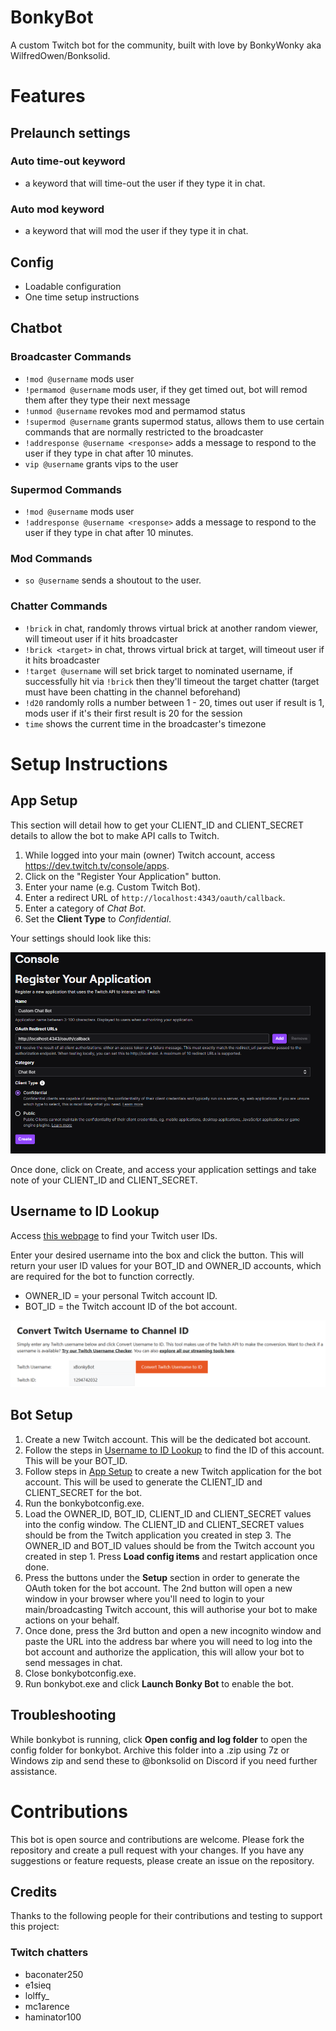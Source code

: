 # BonkyBot
A custom Twitch bot for the community, built with love by BonkyWonky aka WilfredOwen/Bonksolid.

# Features

## Prelaunch settings
### Auto time-out keyword
* a keyword that will time-out the user if they type it in chat.

### Auto mod keyword
* a keyword that will mod the user if they type it in chat.

## Config
* Loadable configuration
* One time setup instructions
## Chatbot
### Broadcaster Commands
* `!mod @username` mods user
* `!permamod @username` mods user, if they get timed out, bot will remod them after they type their next message
* `!unmod @username` revokes mod and permamod status
* `!supermod @username` grants supermod status, allows them to use certain commands that are normally restricted to the broadcaster
* `!addresponse @username <response>` adds a message to respond to the user if they type in chat after 10 minutes.
* `vip @username` grants vips to the user
### Supermod Commands
* `!mod @username` mods user
* `!addresponse @username <response>` adds a message to respond to the user if they type in chat after 10 minutes.
### Mod Commands
* `so @username` sends a shoutout to the user.
### Chatter Commands
* `!brick` in chat, randomly throws virtual brick at another random viewer, will timeout user if it hits broadcaster
* `!brick <target>` in chat, throws virtual brick at target, will timeout user if it hits broadcaster
* `!target @username` will set brick target to nominated username, if successfully hit via `!brick` then they'll timeout the target chatter (target must have been chatting in the channel beforehand)
* `!d20` randomly rolls a number between 1 - 20, times out user if result is 1, mods user if it's their first result is 20 for the session
* `time` shows the current time in the broadcaster's timezone

# Setup Instructions
## App Setup
This section will detail how to get your CLIENT_ID and CLIENT_SECRET details to allow the bot to make API calls to Twitch.

1. While logged into your main (owner) Twitch account, access https://dev.twitch.tv/console/apps.
2. Click on the "Register Your Application" button.
3. Enter your name (e.g. Custom Twitch Bot).
4. Enter a redirect URL of `http://localhost:4343/oauth/callback`.
5. Enter a category of *Chat Bot*.
6. Set the **Client Type** to *Confidential*.

Your settings should look like this:

![Registering an application in Twitch Dev](docs/twitchappregister.png)

Once done, click on Create, and access your application settings and take note of your CLIENT_ID and CLIENT_SECRET.

## Username to ID Lookup
Access [this webpage](https://www.streamweasels.com/tools/convert-twitch-username-to-user-id/) to find your Twitch user IDs.

Enter your desired username into the box and click the button. This will return your user ID values for your BOT_ID and OWNER_ID accounts, which are required for the bot to function correctly.

* OWNER_ID = your personal Twitch account ID.
* BOT_ID = the Twitch account ID of the bot account.

![Image of the username to ID lookup tool](docs/convertusernametoid.png)

## Bot Setup

1. Create a new Twitch account. This will be the dedicated bot account. 
2. Follow the steps in [Username to ID Lookup](#username-to-id-lookup) to find the ID of this account. This will be your BOT_ID.
3. Follow steps in [App Setup](#app-setup) to create a new Twitch application for the bot account. This will be used to generate the CLIENT_ID and CLIENT_SECRET for the bot.
4. Run the bonkybotconfig.exe.
5. Load the OWNER_ID, BOT_ID, CLIENT_ID and CLIENT_SECRET values into the config window. The CLIENT_ID and CLIENT_SECRET values should be from the Twitch application you created in step 3. The OWNER_ID and BOT_ID values should be from the Twitch account you created in step 1. Press **Load config items** and restart application once done.
6. Press the buttons under the **Setup** section in order to generate the OAuth token for the bot account. The 2nd button will open a new window in your browser where you'll need to login to your main/broadcasting Twitch account, this will authorise your bot to make actions on your behalf. 
7. Once done, press the 3rd button and open a new incognito window and paste the URL into the address bar where you will need to log into the bot account and authorize the application, this will allow your bot to send messages in chat.
8. Close bonkybotconfig.exe.
9. Run bonkybot.exe and click **Launch Bonky Bot** to enable the bot.

## Troubleshooting

While bonkybot is running, click **Open config and log folder** to open the config folder for bonkybot. Archive this folder into a .zip using 7z or Windows zip and send these to @bonksolid on Discord if you need further assistance.

# Contributions
This bot is open source and contributions are welcome. Please fork the repository and create a pull request with your changes. If you have any suggestions or feature requests, please create an issue on the repository.

## Credits

Thanks to the following people for their contributions and testing to support this project:

### Twitch chatters
* baconater250
* e1sieq
* lolffy_
* mc1arence
* haminator100